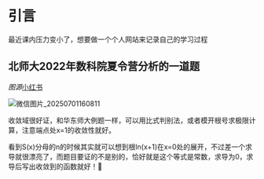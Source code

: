 # 引言
最近课内压力变小了，想要做一个个人网站来记录自己的学习过程
## 北师大2022年数科院夏令营分析的一道题
*图源*[小红书](https://www.xiaohongshu.com/discovery/item/684ed36e000000002101af47?source=webshare&xhsshare=pc_web&xsec_token=ABBnbt_668mLizQTjqIPoU1uo7CBKRnmGngfFm4luldTk=&xsec_source=pc_share)

![微信图片_20250701160811](https://github.com/user-attachments/assets/c983c2d6-4f8f-4636-b529-433db63aadd4)

收敛域很好证，和华东师大例题一样，可以用比式判别法，或者模开根号求极限计算，注意端点处x=1的收敛性就好。

看到S(x)分母的n的时候其实就可以想到根ln(x+1)在x=0处的展开，不过差一个求导就很漂亮了，而题目要证的不是别的，恰好就是这个等式是常数，求导为0，求导后写出收敛到的函数就好！🥰
